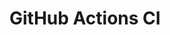 # GitHub Actions CI




















































































































































































































































































